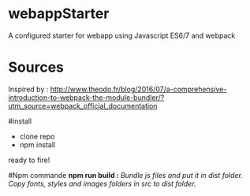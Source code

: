 # webappStarter
A configured starter for webapp using Javascript ES6/7 and webpack

# Sources
Inspired by : http://www.theodo.fr/blog/2016/07/a-comprehensive-introduction-to-webpack-the-module-bundler/?utm_source=webpack_official_documentation

#install 
 * clone repo
 * npm install
 
ready to fire! 
 
#Npm commande
**npm run build :** *Bundle js files and put it in dist folder. Copy fonts, styles and images folders in src to dist folder.*

